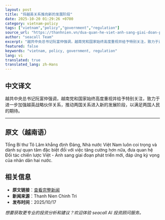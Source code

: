 ```yaml
---
layout: post
title: "将越英关系推向新的发展阶段"
date: 2025-10-20 01:29:26 +0700
category: vietnam-policy
tags: ["vietnam","policy","government","regulation"]
source_url: "https://thanhnien.vn/dua-quan-he-viet-anh-sang-giai-doan-phat-trien-moi-185251017222236613.htm"
author: "seacall Team"
excerpt: "越共中央总书记阮富仲强调，越南党和国家始终高度重视并给予特别关注，致力于进一步加强越英战略伙伴关系，推动两国关系进入新的发展阶段，以满足两国人民的期待。..."
featured: false
keywords: "vietnam, policy, government, regulation"
lang: vi
translated: true
translated_lang: zh-Hans
---
```


## 中文译文

越共中央总书记阮富仲强调，越南党和国家始终高度重视并给予特别关注，致力于进一步加强越英战略伙伴关系，推动两国关系进入新的发展阶段，以满足两国人民的期待。

---

## 原文（越南语）

Tổng B&iacute; thư T&ocirc; L&acirc;m khẳng định Đảng, Nh&agrave; nước Việt Nam lu&ocirc;n coi trọng v&agrave; d&agrave;nh sự quan t&acirc;m đặc biệt đối với việc tăng cường hơn nữa, đưa quan hệ Đối t&aacute;c chiến lược Việt - Anh sang giai đoạn ph&aacute;t triển mới, đ&aacute;p ứng kỳ vọng của nh&acirc;n d&acirc;n hai nước.

## 相关信息

- **原文链接**：[查看完整新闻](https://thanhnien.vn/dua-quan-he-viet-anh-sang-giai-doan-phat-trien-moi-185251017222236613.htm)
- **新闻来源**：Thanh Nien Chinh Tri
- **发布时间**：2025/10/17

*想要获取更专业的投资分析和建议？欢迎体验 seacall AI 投资顾问服务。*